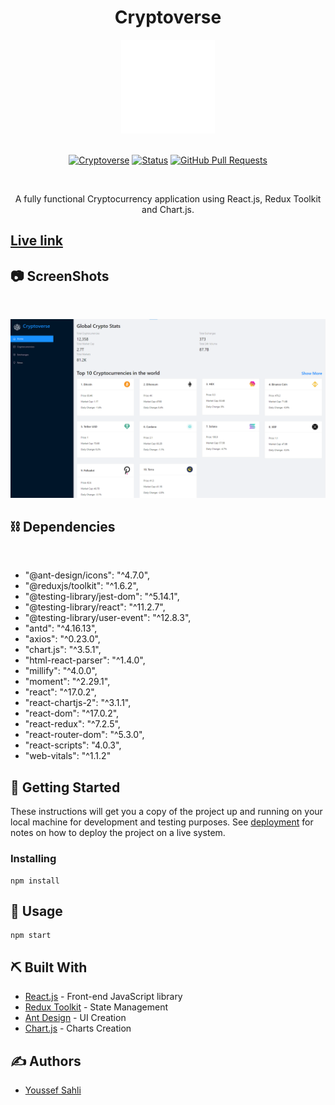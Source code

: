 <h1 align="center">Cryptoverse</h1>

<div align="center">
<img src="./src/images/cryptocurrency.png" width="150" />
</div>

<br />

<div align="center">

[![Cryptoverse](https://img.shields.io/badge/Cryptoverse-name-orange.svg)](https://cryptojsx.netlify.app/)
[![Status](https://img.shields.io/badge/status-active-success.svg)]()
[![GitHub Pull Requests](https://img.shields.io/badge/live-link-informational.svg)](https://cryptojsx.netlify.app/)

</div>

<br />

<p align="center"> A fully functional Cryptocurrency application using React.js, Redux Toolkit and Chart.js.
</p>

## [Live link](https://cryptojsx.netlify.app/ "Live link")

## 📷 ScreenShots <a name = "ScreenShots"></a>

<br>

![Home Page](/src/images/1.png)

## ⛓️ Dependencies <a name = "dependencies"></a>

<br>

- "@ant-design/icons": "^4.7.0",
- "@reduxjs/toolkit": "^1.6.2",
- "@testing-library/jest-dom": "^5.14.1",
- "@testing-library/react": "^11.2.7",
- "@testing-library/user-event": "^12.8.3",
- "antd": "^4.16.13",
- "axios": "^0.23.0",
- "chart.js": "^3.5.1",
- "html-react-parser": "^1.4.0",
- "millify": "^4.0.0",
- "moment": "^2.29.1",
- "react": "^17.0.2",
- "react-chartjs-2": "^3.1.1",
- "react-dom": "^17.0.2",
- "react-redux": "^7.2.5",
- "react-router-dom": "^5.3.0",
- "react-scripts": "4.0.3",
- "web-vitals": "^1.1.2"

## 🏁 Getting Started <a name = "getting_started"></a>

These instructions will get you a copy of the project up and running on your local machine for development
and testing purposes. See [deployment](#deployment) for notes on how to deploy the project on a live system.

### Installing

```
npm install
```

## 🎈 Usage <a name="usage"></a>

```
npm start
```

## ⛏️ Built With <a name = "tech_stack"></a>

- [React.js](https://reactjs.org/) - Front-end JavaScript library
- [Redux Toolkit](https://redux-toolkit.js.org/) - State Management
- [Ant Design](https://ant.design/) - UI Creation
- [Chart.js](https://www.chartjs.org/) - Charts Creation

## ✍️ Authors <a name = "authors"></a>

- [Youssef Sahli](https://github.com/Myduzo)
